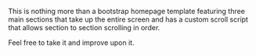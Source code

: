 This is nothing more than a bootstrap homepage template featuring three main sections
that take up the entire screen and has a custom scroll script that allows section to
section scrolling in order.

Feel free to take it and improve upon it.